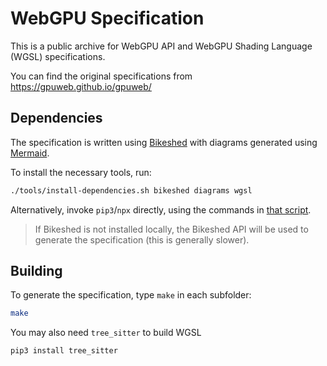 # WebGPU Specification
This is a public archive for WebGPU API and WebGPU Shading Language (WGSL) specifications. 

You can find the original specifications from https://gpuweb.github.io/gpuweb/

## Dependencies

The specification is written using [Bikeshed](https://tabatkins.github.io/bikeshed)
with diagrams generated using [Mermaid](https://mermaid-js.github.io/mermaid/).

To install the necessary tools, run:

```bash
./tools/install-dependencies.sh bikeshed diagrams wgsl
```

Alternatively, invoke `pip3`/`npx` directly, using the commands in [that script](../tools/install-dependencies.sh).

> If Bikeshed is not installed locally, the Bikeshed API will be used to generate the specification
(this is generally slower).

## Building
To generate the specification, type `make` in each subfolder:

```bash
make
```

You may also need `tree_sitter` to build WGSL
```bash
pip3 install tree_sitter
```
